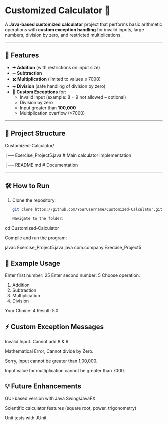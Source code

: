 # Customized Calculator 🧮

A **Java-based customized calculator** project that performs basic arithmetic operations with **custom exception handling** for invalid inputs, large numbers, division by zero, and restricted multiplications.

---

## 🚀 Features
- ➕ **Addition** (with restrictions on input size)  
- ➖ **Subtraction**  
- ✖️ **Multiplication** (limited to values ≤ 7000)  
- ➗ **Division** (safe handling of division by zero)  
- 🎯 **Custom Exceptions** for:  
  - Invalid input (example: 8 + 9 not allowed – optional)  
  - Division by zero  
  - Input greater than **100,000**  
  - Multiplication overflow (>7000)  

---

## 📂 Project Structure

Customized-Calculator/

  │── Exercise_Project5.java # Main calculator implementation
  
  │── README.md # Documentation

---

## 🛠️ How to Run
1. Clone the repository:  
   ```bash
   git clone https://github.com/YourUsername/Customized-Calculator.git

   Navigate to the folder:

cd Customized-Calculator


Compile and run the program:

javac Exercise_Project5.java
java com.company.Exercise_Project5

## 📝 Example Usage
Enter first number: 25
Enter second number: 5
Choose operation: 
1. Addition 
2. Subtraction 
3. Multiplication 
4. Division

Your Choice: 4
Result: 5.0

## ⚡ Custom Exception Messages

Invalid Input. Cannot add 8 & 9.

Mathematical Error, Cannot divide by Zero.

Sorry, input cannot be greater than 1,00,000.

Input value for multiplication cannot be greater than 7000.

## 💡 Future Enhancements

GUI-based version with Java Swing/JavaFX

Scientific calculator features (square root, power, trigonometry)

Unit tests with JUnit

